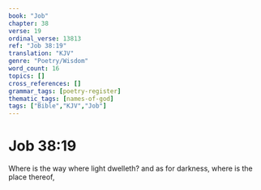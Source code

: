 ```yaml
---
book: "Job"
chapter: 38
verse: 19
ordinal_verse: 13813
ref: "Job 38:19"
translation: "KJV"
genre: "Poetry/Wisdom"
word_count: 16
topics: []
cross_references: []
grammar_tags: [poetry-register]
thematic_tags: [names-of-god]
tags: ["Bible","KJV","Job"]
---
```


# Job 38:19

Where is the way where light dwelleth? and as for darkness, where is the place thereof,
